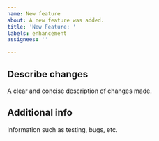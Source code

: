 ```yaml
---
name: New feature
about: A new feature was added.
title: 'New Feature: '
labels: enhancement
assignees: ''

---
```


## Describe changes
A clear and concise description of changes made.

## Additional info
Information such as testing, bugs, etc.
